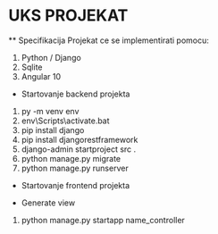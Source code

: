 # UKS PROJEKAT

** Specifikacija
Projekat ce se implementirati pomocu:
1. Python / Django
2. Sqlite
3. Angular 10

* Startovanje backend projekta
1. py -m venv env
2. env\Scripts\activate.bat
3. pip install django
4. pip install djangorestframework
5. django-admin startproject src .
6. python manage.py migrate
7. python manage.py runserver

* Startovanje frontend projekta

* Generate view
1. python manage.py startapp name_controller